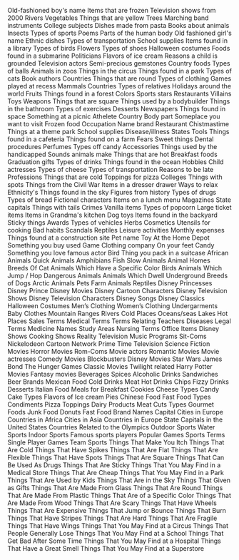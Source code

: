 Old-fashioned boy's name
Items that are frozen
Television shows from 2000
Rivers
Vegetables
Things that are yellow
Trees
Marching band instruments
College subjects
Dishes made from pasta
Books about animals
Insects
Types of sports
Poems
Parts of the human body
Old fashioned girl's name
Ethnic dishes
Types of transportation
School supplies
Items found in a library
Types of birds
Flowers
Types of shoes
Halloween costumes
Foods found in a submarine
Politicians
Flavors of ice cream
Reasons a child is grounded
Television actors
Semi-precious gemstones
Country foods
Types of balls
Animals in zoos
Things in the circus
Things found in a park
Types of cats
Book authors
Countries
Things that are round
Types of clothing
Games played at recess
Mammals
Countries
Types of relatives
Holidays around the world
Fruits
Things found in a forest
Colors
Sports stars
Restaurants
Villains
Toys
Weapons
Things that are square
Things used by a bodybuilder
Things in the bathroom
Types of exercises
Desserts
Newspapers
Things found in space
Something at a picnic
Athelete
Country
Body part
Someplace you want to visit
Frozen food
Occupation
Name brand
Restaurant
Chistmastime
Things at a theme park
School supplies
Disease/illness
States
Tools
Things found in a cafeteria
Things found on a farm
Fears
Sweet things
Dental procedures
Perfumes
Types off candy
Accessories
Things used by the handicapped
Sounds animals make
Things that are hot
Breakfast foods
Graduation gifts
Types of drinks
Things found in the ocean
Hobbies
Child actresses
Types of cheese
Types of transportation
Reasons to be late
Professions
Things that are cold
Toppings for pizza
Colleges
Things with spots
Things from the Civil War
Items in a dresser drawer
Ways to relax
Ethnicity's
Things found in the sky
Figures from history
Types of drugs
Types of bread
Fictional characters
Items on a lunch menu
Magazines
State capitals
Things with tails
Crimes
Vanilla items
Types of popcorn
Large ticket items
Items in Grandma's kitchen
Dog toys
Items found in the backyard
Sticky things
Awards
Types of vehicles
Herbs
Cosmetics
Utensils for cooking
Bad habits
Scandals
Reptiles
Leisure activities
Monthly expenses
Things found at a construction site
Pet name
Toy
At the Home Depot
Something you buy used
Game
Clothing company
On your feet
Candy
Something you love
famous actor
Bird
Thing you pack in a suitcase
African Animals
Quick Animals
Amphibians
Fish
Slow Animals
Animal Homes
Breeds Of Cat
Animals Which Have a Specific Color
Birds
Animals Which Jump / Hop
Dangerous Animals
Animals Which Dwell Underground
Breeds of Dogs
Arctic Animals
Pets
Farm Animals
Reptiles
Disney Princesses
Disney Prince
Disney Movies
Disney Cartoon Characters
Disney Television Shows
Disney Television Characters
Disney Songs
Disney Classics
Halloween Costumes
Men’s Clothing
Women’s Clothing
Undergarments
Baby Clothes
Mountain Ranges
Rivers
Cold Places
Oceans/seas
Lakes
Hot Places
Sales Terms
Medical Terms
Terms Relating Teachers
Diseases
Legal Terms
Medicine Names
Study Areas
Nursing Terms
Office Items
Disney Shows
Cooking Shows
Reality Television
Music Programs
Sit-Coms
Nickelodeon
Cartoon Network
Prime Time Television
Science Fiction Movies
Horror Movies
Rom-Coms
Movie actors
Romantic Movies
Movie actresses
Comedy Movies
Blockbusters
Disney Movies
Star Wars
James Bond
The Hunger Games
Classic Movies
Twilight related
Harry Potter Movies
Fantasy movies
Beverages
Spices
Alcoholic Drinks
Sandwiches
Beer Brands
Mexican Food
Cold Drinks
Meat
Hot Drinks
Chips
Fizzy Drinks
Desserts
Italian Food
Meals for Breakfast
Cookies
Cheese Types
Candy
Cake Types
Flavors of Ice cream
Pies
Chinese Food
Fast Food Types
Condiments
Pizza Toppings
Dairy Products
Meat Cuts Types
Gourmet Foods
Junk Food
Donuts
Fast Food Brand Names
Capital Cities in Europe
Countries in Africa
Cities in Asia
Countries in Europe
State Capitals in the United States
Countries
Related to the Olympics
Outdoor Sports
Water Sports
Indoor Sports
Famous sports players
Popular Games
Sports Terms
Single Player Games
Team Sports
Things That Make You Itch
Things That Are Cold
Things That Have Spikes
Things That Are Flat
Things That Are Flexible
Things That Have Spots
Things That Are Square
Things That Can Be Used As Drugs
Things That Are Sticky
Things That You May Find in a Medical Store
Things That Are Cheap
Things That You May Find in a Park
Things That Are Used by Kids
Things That Are in the Sky
Things That Given as Gifts
Things That Are Made From Glass
Things That Are Round
Things That Are Made From Plastic
Things That Are of a Specific Color
Things That Are Made From Wood
Things That Are Scary
Things That Have Wheels
Things That Are Expensive
Things That Jump or Bounce
Things That Burn
Things That Have Stripes
Things That Are Hard
Things That Are Fragile
Things That Have Wings
Things That You May Find at a Circus
Things That People Generally Lose
Things That You May Find at a School
Things That Get Bad After Some Time
Things That You May Find at a Hospital
Things That Have a Great Smell
Things That You May Find at a Superstore